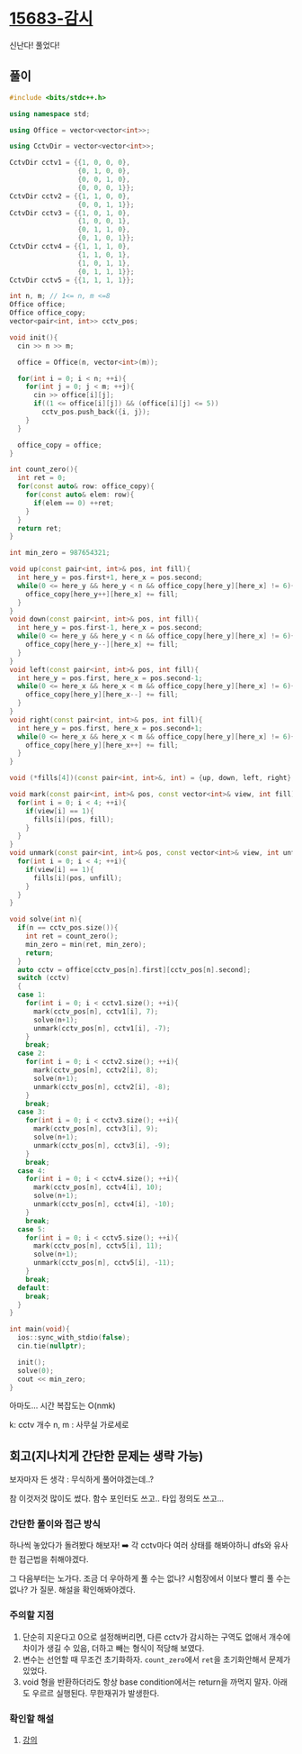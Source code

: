 # [15683-감시](https://www.acmicpc.net/problem/15683)

신난다! 풀었다!

## 풀이

```cpp
#include <bits/stdc++.h>

using namespace std;

using Office = vector<vector<int>>;

using CctvDir = vector<vector<int>>;

CctvDir cctv1 = {{1, 0, 0, 0},
                 {0, 1, 0, 0},
                 {0, 0, 1, 0},
                 {0, 0, 0, 1}};
CctvDir cctv2 = {{1, 1, 0, 0},
                 {0, 0, 1, 1}};
CctvDir cctv3 = {{1, 0, 1, 0},
                 {1, 0, 0, 1},
                 {0, 1, 1, 0},
                 {0, 1, 0, 1}};
CctvDir cctv4 = {{1, 1, 1, 0},
                 {1, 1, 0, 1},
                 {1, 0, 1, 1},
                 {0, 1, 1, 1}};
CctvDir cctv5 = {{1, 1, 1, 1}};

int n, m; // 1<= n, m <=8
Office office;
Office office_copy;
vector<pair<int, int>> cctv_pos;

void init(){
  cin >> n >> m;

  office = Office(n, vector<int>(m));

  for(int i = 0; i < n; ++i){
    for(int j = 0; j < m; ++j){
      cin >> office[i][j];
      if((1 <= office[i][j]) && (office[i][j] <= 5))
        cctv_pos.push_back({i, j});
    }
  }

  office_copy = office;
}

int count_zero(){
  int ret = 0;
  for(const auto& row: office_copy){
    for(const auto& elem: row){
      if(elem == 0) ++ret;
    }
  }
  return ret;
}

int min_zero = 987654321;

void up(const pair<int, int>& pos, int fill){
  int here_y = pos.first+1, here_x = pos.second;
  while(0 <= here_y && here_y < n && office_copy[here_y][here_x] != 6){
    office_copy[here_y++][here_x] += fill;
  }
}
void down(const pair<int, int>& pos, int fill){
  int here_y = pos.first-1, here_x = pos.second;
  while(0 <= here_y && here_y < n && office_copy[here_y][here_x] != 6){
    office_copy[here_y--][here_x] += fill;
  }
}
void left(const pair<int, int>& pos, int fill){
  int here_y = pos.first, here_x = pos.second-1;
  while(0 <= here_x && here_x < m && office_copy[here_y][here_x] != 6){
    office_copy[here_y][here_x--] += fill;
  }
}
void right(const pair<int, int>& pos, int fill){
  int here_y = pos.first, here_x = pos.second+1;
  while(0 <= here_x && here_x < m && office_copy[here_y][here_x] != 6){
    office_copy[here_y][here_x++] += fill;
  }
}

void (*fills[4])(const pair<int, int>&, int) = {up, down, left, right};

void mark(const pair<int, int>& pos, const vector<int>& view, int fill){
  for(int i = 0; i < 4; ++i){
    if(view[i] == 1){
      fills[i](pos, fill);
    }
  }
}
void unmark(const pair<int, int>& pos, const vector<int>& view, int unfill){
  for(int i = 0; i < 4; ++i){
    if(view[i] == 1){
      fills[i](pos, unfill);
    }
  }
}

void solve(int n){
  if(n == cctv_pos.size()){
    int ret = count_zero();
    min_zero = min(ret, min_zero);
    return;
  }
  auto cctv = office[cctv_pos[n].first][cctv_pos[n].second];
  switch (cctv)
  {
  case 1:
    for(int i = 0; i < cctv1.size(); ++i){
      mark(cctv_pos[n], cctv1[i], 7);
      solve(n+1);
      unmark(cctv_pos[n], cctv1[i], -7);
    }
    break;
  case 2:
    for(int i = 0; i < cctv2.size(); ++i){
      mark(cctv_pos[n], cctv2[i], 8);
      solve(n+1);
      unmark(cctv_pos[n], cctv2[i], -8);
    }
    break;
  case 3:
    for(int i = 0; i < cctv3.size(); ++i){
      mark(cctv_pos[n], cctv3[i], 9);
      solve(n+1);
      unmark(cctv_pos[n], cctv3[i], -9);
    }
    break;
  case 4:
    for(int i = 0; i < cctv4.size(); ++i){
      mark(cctv_pos[n], cctv4[i], 10);
      solve(n+1);
      unmark(cctv_pos[n], cctv4[i], -10);
    }
    break;
  case 5:
    for(int i = 0; i < cctv5.size(); ++i){
      mark(cctv_pos[n], cctv5[i], 11);
      solve(n+1);
      unmark(cctv_pos[n], cctv5[i], -11);
    }
    break;
  default:
    break;
  }
}

int main(void){
  ios::sync_with_stdio(false);
  cin.tie(nullptr);

  init();
  solve(0);
  cout << min_zero;
}
```

아마도... 시간 복잡도는 O(nmk)

k: cctv 개수
n, m : 사무실 가로세로

## 회고(지나치게 간단한 문제는 생략 가능)

보자마자 든 생각 : 무식하게 풀어야겠는데..?

참 이것저것 많이도 썼다. 함수 포인터도 쓰고.. 타입 정의도 쓰고...

### 간단한 풀이와 접근 방식

하나씩 놓았다가 돌려봤다 해보자! :arrow_right: 각 cctv마다 여러 상태를 해봐야하니 dfs와 유사한 접근법을 취해야겠다.

그 다음부터는 노가다. 조금 더 우아하게 풀 수는 없나? 시험장에서 이보다 빨리 풀 수는 없나? 가 질문. 해설을 확인해봐야겠다.

### 주의할 지점

1. 단순히 지운다고 0으로 설정해버리면, 다른 cctv가 감시하는 구역도 없애서 개수에 차이가 생길 수 있음, 더하고 빼는 형식이 적당해 보였다.
2. 변수는 선언할 때 무조건 초기화하자. `count_zero`에서 `ret`을 초기화안해서 문제가 있었다.
3. void 형을 반환하더라도 항상 base condition에서는 return을 까먹지 말자. 아래도 우르르 실행된다. 무한재귀가 발생한다.

### 확인할 해설

1. [강의](https://blog.encrypted.gg/948)